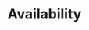 ---
title: 'Availability'
field: 'is.availability.fullText'
slug: 'global-availability'
description: 'Indicate if the complete resource is available for use'
comment: 'select from control list'
required: False
vocabulary: 'vocabulary.txt'
module: 'Form'
cluster: 'Global'
policy: 'Controlled value. Single select from control list.'
layout: 'home'
---